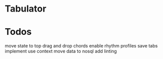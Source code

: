 # Tabulator


# Todos
move state to top
drag and drop chords
enable rhythm
profiles
save tabs
implement use context
move data to nosql
add linting
